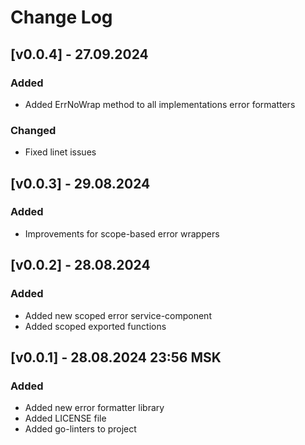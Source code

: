 # Change Log

## [v0.0.4] - 27.09.2024
### Added
* Added ErrNoWrap method to all implementations error formatters
### Changed
* Fixed linet issues

## [v0.0.3] - 29.08.2024
### Added
* Improvements for scope-based error wrappers

## [v0.0.2] - 28.08.2024
### Added
* Added new scoped error service-component
* Added scoped exported functions

## [v0.0.1] - 28.08.2024 23:56 MSK
### Added
* Added new error formatter library
* Added LICENSE file
* Added go-linters to project